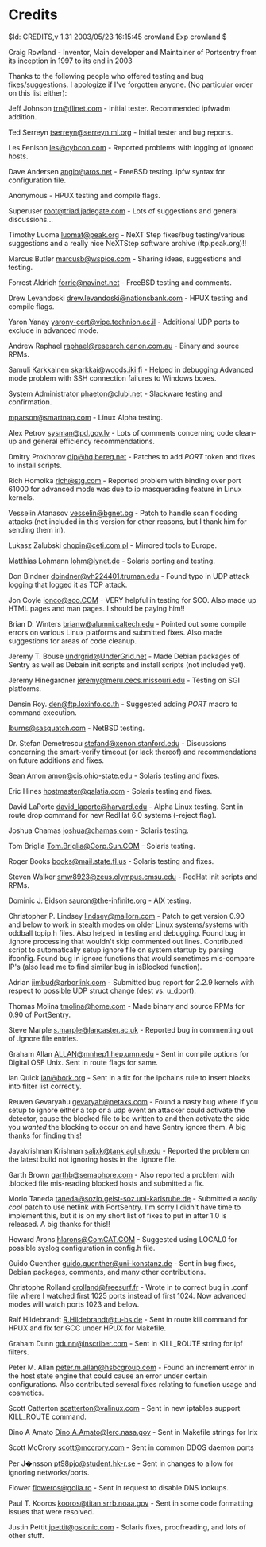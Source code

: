 # Credits

$Id: CREDITS,v 1.31 2003/05/23 16:15:45 crowland Exp crowland $

Craig Rowland - Inventor, Main developer and Maintainer of Portsentry from its inception in 1997 to its end in 2003

Thanks to the following people who offered testing and bug fixes/suggestions. I 
apologize if I've forgotten anyone. (No particular order on this list either):

Jeff Johnson <trn@flinet.com> - Initial tester. Recommended ipfwadm addition.

Ted Serreyn <tserreyn@serreyn.ml.org> - Initial tester and bug reports.

Les Fenison <les@cybcon.com> - Reported problems with logging of ignored hosts. 

Dave Andersen <angio@aros.net> - FreeBSD testing. ipfw syntax for 
configuration file.

Anonymous - HPUX testing and compile flags.

Superuser <root@triad.jadegate.com> - Lots of suggestions and general 
discussions...

Timothy Luoma <luomat@peak.org> - NeXT Step fixes/bug testing/various
suggestions and a really nice NeXTStep software archive (ftp.peak.org)!!

Marcus Butler <marcusb@wspice.com> - Sharing ideas, suggestions and
testing.

Forrest Aldrich <forrie@navinet.net> - FreeBSD testing and comments.

Drew Levandoski <drew.levandoski@nationsbank.com> - HPUX testing and compile
flags.

Yaron Yanay <yarony-cert@vipe.technion.ac.il> - Additional UDP ports to 
exclude in advanced mode.

Andrew Raphael <raphael@research.canon.com.au> - Binary and source RPMs.

Samuli Karkkainen <skarkkai@woods.iki.fi> - Helped in debugging Advanced mode
problem with SSH connection failures to Windows boxes.

System Administrator <phaeton@clubi.net> - Slackware testing and confirmation.

<mparson@smartnap.com> - Linux Alpha testing.

Alex Petrov <sysman@pd.gov.lv> - Lots of comments concerning code clean-up and
general efficiency recommendations.

Dmitry Prokhorov <dip@hq.bereg.net> - Patches to add $PORT$ token and fixes to
install scripts.

Rich Homolka <rich@stg.com> - Reported problem with binding over port 61000 for 
advanced mode was due to ip masquerading feature in Linux kernels.

Vesselin Atanasov <vesselin@bgnet.bg> - Patch to handle scan flooding
attacks (not included in this version for other reasons, but I thank him
for sending them in).

Lukasz Zalubski <chopin@ceti.com.pl> - Mirrored tools to Europe.

Matthias Lohmann <lohm@lynet.de> - Solaris porting and testing.

Don Bindner <dbindner@vh224401.truman.edu> - Found typo in UDP attack
logging that logged it as TCP attack.

Jon Coyle <jonco@sco.COM> - VERY helpful in testing for SCO. Also made up
HTML pages and man pages. I should be paying him!!

Brian D. Winters <brianw@alumni.caltech.edu> - Pointed out some compile
errors on various Linux platforms and submitted fixes. Also made
suggestions for areas of code cleanup. 

Jeremy T. Bouse <undrgrid@UnderGrid.net> - Made Debian packages of Sentry
as well as Debain init scripts and install scripts (not included yet).

Jeremy Hinegardner <jeremy@meru.cecs.missouri.edu> - Testing on SGI platforms.

Densin Roy. <den@ftp.loxinfo.co.th> - Suggested adding $PORT$ macro to command
execution.

<lburns@sasquatch.com> - NetBSD testing.

Dr. Stefan Demetrescu <stefand@xenon.stanford.edu> - Discussions concerning
the smart-verify timeout (or lack thereof) and recommendations on future
additions and fixes. 

Sean Amon <amon@cis.ohio-state.edu> - Solaris testing and fixes.

Eric Hines <hostmaster@galatia.com> - Solaris testing and fixes.

David LaPorte <david_laporte@harvard.edu> - Alpha Linux testing. Sent in
route drop command for new RedHat 6.0 systems (-reject flag).

Joshua Chamas <joshua@chamas.com> - Solaris testing.

Tom Briglia <Tom.Briglia@Corp.Sun.COM> - Solaris testing.

Roger Books <books@mail.state.fl.us> - Solaris testing and fixes.

Steven Walker <smw8923@zeus.olympus.cmsu.edu> - RedHat init scripts and RPMs.

Dominic J. Eidson <sauron@the-infinite.org> - AIX testing.

Christopher P. Lindsey <lindsey@mallorn.com> - Patch to get version 0.90
and below to work in stealth modes on older Linux systems/systems with
oddball tcpip.h files. Also helped in testing and debugging. Found bug in 
.ignore processing that wouldn't skip commented out lines. Contributed script 
to automatically setup ignore file on system startup by parsing ifconfig.
Found bug in ignore functions that would sometimes mis-compare IP's (also
lead me to find similar bug in isBlocked function).

Adrian <jimbud@arborlink.com> - Submitted bug report for 2.2.9 kernels with
respect to possible UDP struct change (dest vs. u_dport). 

Thomas Molina <tmolina@home.com> - Made binary and source RPMs for 0.90 of
PortSentry. 

Steve Marple <s.marple@lancaster.ac.uk> - Reported bug in commenting
out of .ignore file entries.

Graham Allan <ALLAN@mnhep1.hep.umn.edu> - Sent in compile options for 
Digital OSF Unix. Sent in route flags for same.

Ian Quick <ian@bork.org> - Sent in a fix for the ipchains rule to insert
blocks into filter list correctly.

Reuven Gevaryahu <gevaryah@netaxs.com> - Found a nasty bug where if
you setup to ignore either a tcp or a udp event an attacker could
activate the detector, cause the blocked file to be written to and
then activate the side you *wanted* the blocking to occur on and
have Sentry ignore them. A big thanks for finding this!

Jayakrishnan Krishnan <saljxk@tank.agl.uh.edu> - Reported the problem
on the latest build not ignoring hosts in the .ignore file.

Garth Brown <garthb@semaphore.com> - Also reported a problem with .blocked
file mis-reading blocked hosts and submitted a fix.

Morio Taneda <taneda@sozio.geist-soz.uni-karlsruhe.de> - Submitted a
*really cool* patch to use netlink with PortSentry. I'm sorry I didn't have 
time to implement this, but it is on my short list of fixes to put in after
1.0 is released. A big thanks for this!!

Howard Arons <hlarons@ComCAT.COM> - Suggested using LOCAL0 for possible syslog
configuration in config.h file.

Guido Guenther <guido.guenther@uni-konstanz.de> - Sent in bug fixes, Debian packages, comments, 
and many other contributions.

Christophe Rolland <crolland@freesurf.fr> - Wrote in to correct bug in .conf
file where I watched first 1025 ports instead of first 1024. Now advanced modes will watch
ports 1023 and below.

Ralf Hildebrandt <R.Hildebrandt@tu-bs.de> - Sent in route kill command for HPUX and fix
for GCC under HPUX for Makefile.

Graham Dunn <gdunn@inscriber.com> - Sent in KILL_ROUTE string for ipf filters.

Peter M. Allan <peter.m.allan@hsbcgroup.com> - Found an increment error in the host state engine
that could cause an error under certain configurations. Also contributed several fixes relating
to function usage and cosmetics.

Scott Catterton <scatterton@valinux.com> - Sent in new iptables support KILL_ROUTE command.

Dino A Amato <Dino.A.Amato@lerc.nasa.gov> - Sent in Makefile strings for Irix

Scott McCrory <scott@mccrory.com> - Sent in common DDOS daemon ports

Per J�nsson <pt98pjo@student.hk-r.se> - Sent in changes to allow for
ignoring networks/ports.

Flower <floweros@golia.ro> - Sent in request to disable DNS lookups.

Paul T. Kooros <kooros@titan.srrb.noaa.gov> - Sent in some code formatting issues that 
were resolved. 

Justin Pettit <jpettit@psionic.com> - Solaris fixes, proofreading, and lots of other stuff.
